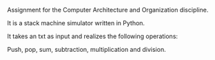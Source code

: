 Assignment for the Computer Architecture and Organization discipline.

It is a stack machine simulator written in Python.

It takes an txt as input and realizes the following operations:

Push, pop, sum, subtraction, multiplication and division.

